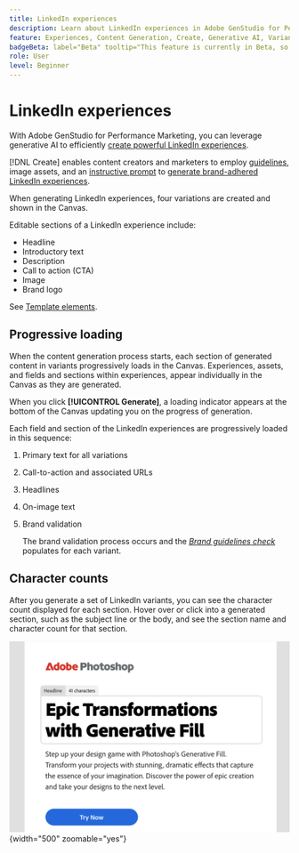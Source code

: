 ```yaml
---
title: LinkedIn experiences
description: Learn about LinkedIn experiences in Adobe GenStudio for Performance Marketing.
feature: Experiences, Content Generation, Create, Generative AI, Variant Generation
badgeBeta: label="Beta" tooltip="This feature is currently in Beta, so some functionality may be limited or subject to change."
role: User
level: Beginner
---
```

# LinkedIn experiences

With Adobe GenStudio for Performance Marketing, you can leverage generative AI to efficiently [create powerful LinkedIn experiences](/help/user-guide/create/create-linkedin.md).

[!DNL Create] enables content creators and marketers to employ [guidelines](/help/user-guide/guidelines/overview.md), image assets, and an [instructive prompt](/help/user-guide/effective-prompts.md) to [generate brand-adhered LinkedIn experiences](/help/user-guide/create/create-email-experience.md).

When generating LinkedIn experiences, four variations are created and shown in the Canvas.

Editable sections of a LinkedIn experience include:

* Headline
* Introductory text
* Description
* Call to action (CTA)
* Image
* Brand logo

See [Template elements](/help/user-guide/content/use-templates.md#template-elements).

## Progressive loading

When the content generation process starts, each section of generated content in variants progressively loads in the Canvas. Experiences, assets, and fields and sections within experiences, appear individually in the Canvas as they are generated.

When you click **[!UICONTROL Generate]**, a loading indicator appears at the bottom of the Canvas updating you on the progress of generation.

Each field and section of the LinkedIn experiences are progressively loaded in this sequence:

1. Primary text for all variations
1. Call-to-action and associated URLs
1. Headlines
1. On-image text
1. Brand validation

   The brand validation process occurs and the [_Brand guidelines check_](/help/user-guide/guidelines/brand-validation.md#brand-guidelines-check) populates for each variant.

## Character counts

After you generate a set of LinkedIn variants, you can see the character count displayed for each section. Hover over or click into a generated section, such as the subject line or the body, and see the section name and character count for that section.

![Character count](/help/assets/character-count.png){width="500" zoomable="yes"}
